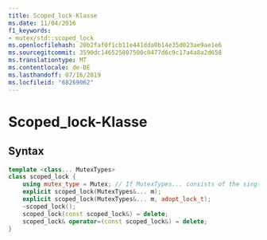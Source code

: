 ```yaml
---
title: Scoped_lock-Klasse
ms.date: 11/04/2016
f1_keywords:
- mutex/std::scoped_lock
ms.openlocfilehash: 20b2faf0f1cb11e441dda0b14e35d023ae9ae1e6
ms.sourcegitcommit: 3590dc146525807500c0477d6c9c17a4a8a2d658
ms.translationtype: MT
ms.contentlocale: de-DE
ms.lasthandoff: 07/16/2019
ms.locfileid: "68269062"
---
```

# <a name="scopedlock-class"></a>Scoped_lock-Klasse

## <a name="syntax"></a>Syntax

```cpp
template <class... MutexTypes>
class scoped_lock {
    using mutex_type = Mutex; // If MutexTypes... consists of the single type Mutex
    explicit scoped_lock(MutexTypes&... m);
    explicit scoped_lock(MutexTypes&... m, adopt_lock_t);
    ~scoped_lock();
    scoped_lock(const scoped_lock&) = delete;
    scoped_lock& operator=(const scoped_lock&) = delete;
}
```
